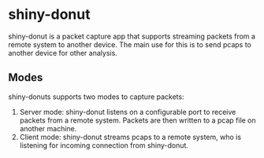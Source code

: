 # shiny-donut

shiny-donut is a packet capture app that supports streaming packets from a remote system to another device. The main use for this is to send pcaps to another device for other analysis.

## Modes

shiny-donuts supports two modes to capture packets:

1. Server mode: shiny-donut listens on a configurable port to receive packets from a remote system. Packets are then written to a pcap file on another machine.
2. Client mode: shiny-donut streams pcaps to a remote system, who is listening for incoming connection from shiny-donut.